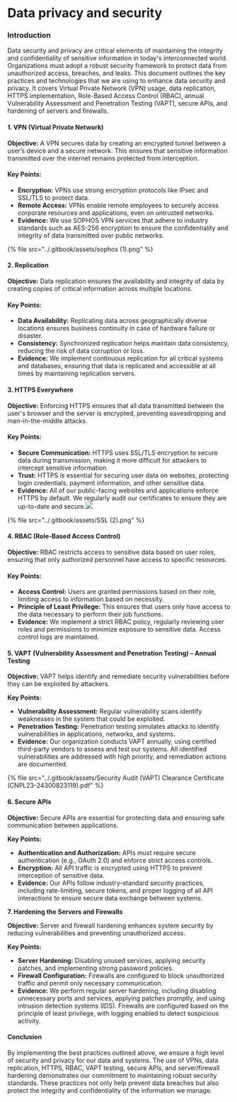 # Data privacy and security

### Introduction

Data security and privacy are critical elements of maintaining the integrity and confidentiality of sensitive information in today's interconnected world. Organizations must adopt a robust security framework to protect data from unauthorized access, breaches, and leaks. This document outlines the key practices and technologies that we are using to enhance data security and privacy. It covers Virtual Private Network (VPN) usage, data replication, HTTPS implementation, Role-Based Access Control (RBAC), annual Vulnerability Assessment and Penetration Testing (VAPT), secure APIs, and hardening of servers and firewalls.

#### 1. VPN (Virtual Private Network)

**Objective:** A VPN secures data by creating an encrypted tunnel between a user’s device and a secure network. This ensures that sensitive information transmitted over the internet remains protected from interception.

#### Key Points:

* **Encryption:** VPNs use strong encryption protocols like IPsec and SSL/TLS to protect data.
* **Remote Access:** VPNs enable remote employees to securely access corporate resources and applications, even on untrusted networks.
* **Evidence:** We use SOPHOS VPN services that adhere to industry standards such as AES-256 encryption to ensure the confidentiality and integrity of data transmitted over public networks.

{% file src="../.gitbook/assets/sophos (1).png" %}

#### 2. Replication

**Objective:** Data replication ensures the availability and integrity of data by creating copies of critical information across multiple locations.

#### Key Points:

* **Data Availability:** Replicating data across geographically diverse locations ensures business continuity in case of hardware failure or disaster.
* **Consistency:** Synchronized replication helps maintain data consistency, reducing the risk of data corruption or loss.
* **Evidence:** We implement continuous replication for all critical systems and databases, ensuring that data is replicated and accessible at all times by maintaining replication servers.

#### 3. HTTPS Everywhere

**Objective:** Enforcing HTTPS ensures that all data transmitted between the user's browser and the server is encrypted, preventing eavesdropping and man-in-the-middle attacks.

#### Key Points:

* **Secure Communication:** HTTPS uses SSL/TLS encryption to secure data during transmission, making it more difficult for attackers to intercept sensitive information.
* **Trust:** HTTPS is essential for securing user data on websites, protecting login credentials, payment information, and other sensitive data.
* **Evidence:** All of our public-facing websites and applications enforce HTTPS by default. We regularly audit our certificates to ensure they are up-to-date and secure.![](file:///C:/Users/SRINIV~1/AppData/Local/Temp/msohtmlclip1/01/clip_image004.png)

{% file src="../.gitbook/assets/SSL (2).png" %}

#### 4. RBAC (Role-Based Access Control)

**Objective:** RBAC restricts access to sensitive data based on user roles, ensuring that only authorized personnel have access to specific resources.

#### Key Points:

* **Access Control:** Users are granted permissions based on their role, limiting access to information based on necessity.
* **Principle of Least Privilege:** This ensures that users only have access to the data necessary to perform their job functions.
* **Evidence:** We implement a strict RBAC policy, regularly reviewing user roles and permissions to minimize exposure to sensitive data. Access control logs are maintained.

#### 5. VAPT (Vulnerability Assessment and Penetration Testing) – Annual Testing

**Objective:** VAPT helps identify and remediate security vulnerabilities before they can be exploited by attackers.

**Key Points:**

* **Vulnerability Assessment:** Regular vulnerability scans identify weaknesses in the system that could be exploited.
* **Penetration Testing:** Penetration testing simulates attacks to identify vulnerabilities in applications, networks, and systems.
* **Evidence:** Our organization conducts VAPT annually, using certified third-party vendors to assess and test our systems. All identified vulnerabilities are addressed with high priority, and remediation actions are documented.

{% file src="../.gitbook/assets/Security Audit (VAPT) Clearance Certificate (CNPL23-24300823119).pdf" %}

#### 6. Secure APIs

**Objective:** Secure APIs are essential for protecting data and ensuring safe communication between applications.

**Key Points:**

* **Authentication and Authorization:** APIs must require secure authentication (e.g., OAuth 2.0) and enforce strict access controls.
* **Encryption:** All API traffic is encrypted using HTTPS to prevent interception of sensitive data.
* **Evidence:** Our APIs follow industry-standard security practices, including rate-limiting, secure tokens, and proper logging of all API interactions to ensure secure data exchange between systems.

&#x20;**7. Hardening the Servers and Firewalls**

**Objective:** Server and firewall hardening enhances system security by reducing vulnerabilities and preventing unauthorized access.

**Key Points:**

* **Server Hardening:** Disabling unused services, applying security patches, and implementing strong password policies.
* **Firewall Configuration:** Firewalls are configured to block unauthorized traffic and permit only necessary communication.
* **Evidence:** We perform regular server hardening, including disabling unnecessary ports and services, applying patches promptly, and using intrusion detection systems (IDS). Firewalls are configured based on the principle of least privilege, with logging enabled to detect suspicious activity.

#### Conclusion

By implementing the best practices outlined above, we ensure a high level of security and privacy for our data and systems. The use of VPNs, data replication, HTTPS, RBAC, VAPT testing, secure APIs, and server/firewall hardening demonstrates our commitment to maintaining robust security standards. These practices not only help prevent data breaches but also protect the integrity and confidentiality of the information we manage.

&#x20;
